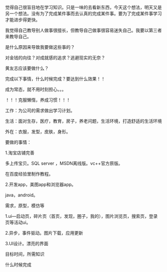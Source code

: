 觉得自己很盲目地在学习知识。只是一味的去看新东西，今天这个想法，明天又是另一个想法。没有为了完成某件事而去认真的完成某件事。要为了完成某件事学习才能进步得更快。

我觉得自己教导别人做事很擅长，但教导自己做事很容易迷失自己。我要以第三者来教导自己。

是什么原因来导致我要做这些事的？

对金钱的向往？对成就感的追求？逃避现实的无奈？

黄友志应该要做什么？

完成以下事情，什么时候完成？要达到什么效果！！

成为常态，就不用时刻担心。。。

！！！克服懒惰，养成习惯！！！

工作：为公司的需求做出学习计划。

生活：面对生存，医疗，教育，房子，养老问题，生活环境，打造舒适的生活环境

外在：衣服，发型，皮肤，身形。

要做的事情：

1.淘宝店铺完善

多上传宝贝。SQL server ，MSDN离线版。vc++官方原版。

在百度经验里制作教程。

2.开发app，美图app和浏览器app。

java，android。

需求，原型，模仿等

1.ui—启动页，碎片页（首页，发现，圈子，我的），图片浏览页，搜索页，登录页等活动ui。

2.异步，事件驱动。图片下载，应用更新

3.UI设计。漂亮的界面



目标时间，所需知识

什么时候完成